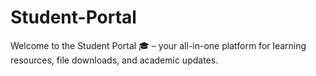 # Student-Portal
Welcome to the Student Portal 🎓 – your all-in-one platform for learning resources, file downloads, and academic updates.
